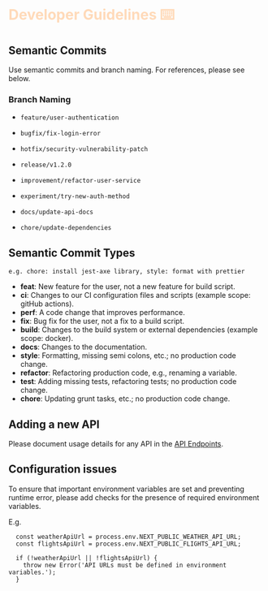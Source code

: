 # <span style="color: peachpuff">Developer Guidelines ⌨️</span>

## Semantic Commits

Use semantic commits and branch naming. For references, please see below.

### Branch Naming

- `feature/user-authentication`

- `bugfix/fix-login-error`

- `hotfix/security-vulnerability-patch`

- `release/v1.2.0`

- `improvement/refactor-user-service`

- `experiment/try-new-auth-method`

- `docs/update-api-docs`

- `chore/update-dependencies`

## Semantic Commit Types

`e.g. chore: install jest-axe library, style: format with prettier`

- **feat**: New feature for the user, not a new feature for build script.
- **ci**: Changes to our CI configuration files and scripts (example scope: gitHub actions).
- **perf**: A code change that improves performance.
- **fix**: Bug fix for the user, not a fix to a build script.
- **build**: Changes to the build system or external dependencies (example scope: docker).
- **docs**: Changes to the documentation.
- **style**: Formatting, missing semi colons, etc.; no production code change.
- **refactor**: Refactoring production code, e.g., renaming a variable.
- **test**: Adding missing tests, refactoring tests; no production code change.
- **chore**: Updating grunt tasks, etc.; no production code change.

## Adding a new API

Please document usage details for any API in the [API Endpoints](API-Endpoints.md).

## Configuration issues

To ensure that important environment variables are set and preventing runtime error, please add checks for the presence of required environment variables.

E.g.

```
  const weatherApiUrl = process.env.NEXT_PUBLIC_WEATHER_API_URL;
  const flightsApiUrl = process.env.NEXT_PUBLIC_FLIGHTS_API_URL;

  if (!weatherApiUrl || !flightsApiUrl) {
    throw new Error('API URLs must be defined in environment variables.');
  }
```
